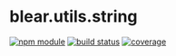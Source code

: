 # blear.utils.string

[![npm module][npm-img]][npm-url]
[![build status][travis-img]][travis-url]
[![coverage][coveralls-img]][coveralls-url]

[travis-img]: https://img.shields.io/travis/blearjs/blear.utils.string/master.svg?maxAge=2592000&style=flat-square
[travis-url]: https://travis-ci.org/blearjs/blear.utils.string

[npm-img]: https://img.shields.io/npm/v/blear.utils.string.svg?maxAge=2592000&style=flat-square
[npm-url]: https://www.npmjs.com/package/blear.utils.string

[coveralls-img]: https://img.shields.io/coveralls/blearjs/blear.utils.string/master.svg?maxAge=2592000&style=flat-square
[coveralls-url]: https://coveralls.io/github/blearjs/blear.utils.string?branch=master

